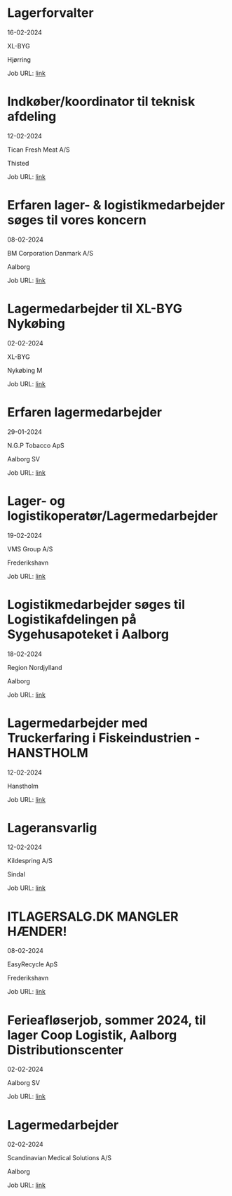 # Lagerforvalter
16-02-2024

XL-BYG

Hjørring

Job URL: [link](https://app.elvium.com/da/positions/25109/job_posting?referer_host=www.jobindex.dk)


# Indkøber/koordinator til teknisk afdeling
12-02-2024

Tican Fresh Meat A/S

Thisted

Job URL: [link](https://www.jobindex.dk/img/pdf/20240209_Indkoeber_tekn_afd.pdf)


# Erfaren lager- & logistikmedarbejder søges til vores koncern
08-02-2024

BM Corporation Danmark A/S

Aalborg

Job URL: [link](https://www.jobindex.dk/img/pdf/bm_corporation_20240208sul.pdf)


# Lagermedarbejder til XL-BYG Nykøbing
02-02-2024

XL-BYG

Nykøbing M

Job URL: [link](https://app.elvium.com/da/positions/24894/job_posting?referer_host=www.jobindex.dk)


# Erfaren lagermedarbejder
29-01-2024

N.G.P Tobacco ApS

Aalborg SV

Job URL: [link](https://www.jobindex.dk/jobannonce/501508/erfaren-lagermedarbejder)


# Lager- og logistikoperatør/Lagermedarbejder
19-02-2024

VMS Group A/S

Frederikshavn

Job URL: [link](https://www.nordjyskejob.dk/resultat/lager-og-logistikoperatoerlagermedarbejder-lja-85339660.aspx?jobId=LJA-85339660&list=SearchResultsJobsIds&index=17&querydesc=SearchJobQueryDescription&viewedfrom=1)


# Logistikmedarbejder søges til Logistikafdelingen på Sygehusapoteket i Aalborg
18-02-2024

Region Nordjylland

Aalborg

Job URL: [link](https://www.jobindex.dk/jobannonce/r12308379/logistikmedarbejder-soeges-til-logistikafdelingen-paa-sygehusapoteket-i-aalborg)


# Lagermedarbejder med Truckerfaring i Fiskeindustrien - HANSTHOLM
12-02-2024



Hanstholm

Job URL: [link](https://www.jobindex.dk/jobannonce/r12294348/lagermedarbejder-med-truckerfaring-i-fiskeindustrien-hanstholm)


# Lageransvarlig
12-02-2024

Kildespring A/S

Sindal

Job URL: [link](https://www.jobindex.dk/jobannonce/r12294134/lageransvarlig)


# ITLAGERSALG.DK MANGLER HÆNDER!
08-02-2024

EasyRecycle ApS

Frederikshavn

Job URL: [link](https://www.jobindex.dk/jobannonce/r12285407/itlagersalgdk-mangler-haender)


# Ferieafløserjob, sommer 2024, til lager Coop Logistik, Aalborg Distributionscenter
02-02-2024



Aalborg SV

Job URL: [link](https://www.jobindex.dk/jobannonce/r12270319/ferieafloeserjob-sommer-2024-til-lager-coop-logistik-aalborg-distributionscenter)


# Lagermedarbejder
02-02-2024

Scandinavian Medical Solutions A/S

Aalborg

Job URL: [link](https://www.jobindex.dk/jobannonce/r12269852/lagermedarbejder)


